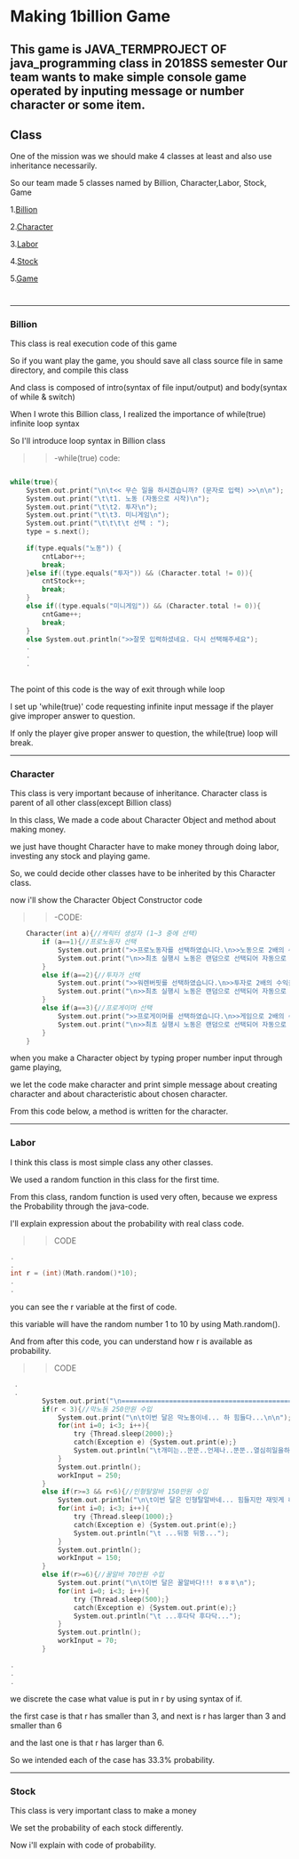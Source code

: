 # Making 1billion Game

This game is JAVA_TERMPROJECT OF java_programming class in 2018SS semester
Our team wants to make simple console game operated by inputing message or number character or some item.
-----
## Class 

One of the mission was we should make 4 classes at least and also use inheritance necessarily. 

So our team made 5 classes named by Billion, Character,Labor, Stock, Game 

1.[Billion](README.md#billion)

2.[Character](README.md#character)

3.[Labor](README.md#labor)

4.[Stock](README.md#-stock)

5.[Game](README.md#-game)
#
-----

### **Billion**

This class is real execution code of this game
 
So if you want play the game, you should save all class source file in same directory, and compile this class

And class is composed of intro(syntax of file input/output) and body(syntax of while & switch)



When I wrote this Billion class, I realized the importance of while(true) infinite loop syntax

So I'll introduce loop syntax in Billion class



>>-while(true) code:

```c

while(true){	
	System.out.print("\n\t<< 무슨 일을 하시겠습니까? (문자로 입력) >>\n\n");
	System.out.print("\t\t1. 노동 (자동으로 시작)\n");
	System.out.print("\t\t2. 투자\n");
	System.out.print("\t\t3. 미니게임\n");
	System.out.print("\t\t\t\t 선택 : ");
	type = s.next();
			
	if(type.equals("노동")) {
		cntLabor++;
		break;
	}else if((type.equals("투자")) && (Character.total != 0)){
		cntStock++;
		break;
	}
	else if((type.equals("미니게임")) && (Character.total != 0)){
		cntGame++;
		break;
	}
	else System.out.println(">>잘못 입력하셨네요. 다시 선택해주세요");
	.
	.
	.
	
```
The point of this code is the way of exit through while loop

I set up 'while(true)' code requesting infinite input message if the player give improper answer to question.

If only the player give proper answer to question, the while(true) loop will break.

-----

### **Character**

This class is very important because of inheritance.
Character class is parent of all other class(except Billion class)

In this class, We made a code about Character Object and method about making money.

we just have thought Character have to make money through doing labor, investing any stock and playing game.

So, we could decide other classes have to be inherited by this Character class.

now i'll show the Character Object Constructor code 

>> -CODE:
```c
	Character(int a){//캐릭터 생성자 (1~3 중에 선택)
		if (a==1){//프로노동자 선택
			System.out.print(">>프로노동자를 선택하였습니다.\n>>노동으로 2배의 수익을 얻을 수 있습니다.\n>>제일 먼저 노동으로 돈을 벌어야 합니다.");
			System.out.print("\n>>최초 실행시 노동은 랜덤으로 선택되어 자동으로 시작됩니다.\n"); 
		}
		else if(a==2){//투자가 선택
			System.out.print(">>워렌버핏를 선택하였습니다.\n>>투자로 2배의 수익을 얻을 수 있습니다.\n>>제일 먼저 노동으로 돈을 벌어야 합니다.");
			System.out.print("\n>>최초 실행시 노동은 랜덤으로 선택되어 자동으로 시작됩니다.\n"); 
		}
		else if(a==3){//프로게이머 선택
			System.out.print(">>프로게이머를 선택하였습니다.\n>>게임으로 2배의 수익을 얻을 수 있습니다.\n>>제일 먼저 노동으로 돈을 벌어야 합니다.");
			System.out.print("\n>>최초 실행시 노동은 랜덤으로 선택되어 자동으로 시작됩니다.\n"); 
		}	
	}

```

when you make a Character object by typing proper number input through game playing, 

we let the code make character and print simple message about creating character and about characteristic about chosen character. 

From this code below, a method is written for the character.

-----
### **Labor**

I think this class is most simple class any other classes.

We used a random function in this class for the first time.

From this class, random function is used very often, because we express the Probability through the java-code.

I'll explain expression about the probability with real class code.

>> CODE
```c
.
.
int r = (int)(Math.random()*10);
.
.

```

you can see the r variable at the first of code.

this variable will have the random number 1 to 10 by using Math.random().

And from after this code, you can understand how r is available as probability.

>> CODE
```c
 .
 . 
		System.out.print("\n=========================================================\n");
		if(r < 3){//막노동 250만원 수입
			System.out.print("\n\t이번 달은 막노동이네... 하 힘들다...\n\n");
			for(int i=0; i<3; i++){
				try {Thread.sleep(2000);}
				catch(Exception e) {System.out.print(e);}
				System.out.println("\t개미는..뚠뚠..언제나..뚠뚠..열심히일을하네..뚠뚠..");
			}
			System.out.println();
			workInput = 250;
		}	
		else if(r>=3 && r<6){//인형탈알바 150만원 수입
			System.out.println("\n\t이번 달은 인형탈알바네... 힘들지만 재밋게 하자!!!!\n");
			for(int i=0; i<3; i++){
				try {Thread.sleep(1000);}
				catch(Exception e) {System.out.print(e);}
				System.out.println("\t ...뒤뚱 뒤뚱...");
			}
			System.out.println();
			workInput = 150;
		}
		else if(r>=6){//꿀알바 70만원 수입
			System.out.print("\n\t이번 달은 꿀알바다!!! ㅎㅎㅎ\n");
			for(int i=0; i<3; i++){
				try {Thread.sleep(500);}
				catch(Exception e) {System.out.print(e);}
				System.out.println("\t ...후다닥 후다닥...");
			}
			System.out.println();
			workInput = 70;
		}

.
.
.

```

we discrete the case what value is put in r by using syntax of if.

the first case is that r has smaller than 3, and next is r has larger than 3 and smaller than 6 

and the last one is that r has larger than 6.

So we intended each of the case has 33.3% probability.


-----
### **Stock**

This class is very important class to make a money

We set the probability of each stock differently.

Now i'll explain with code of probability.











